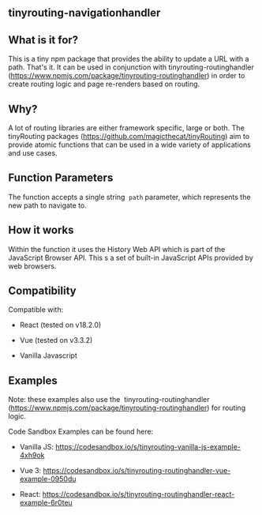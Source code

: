 tinyrouting-navigationhandler
-----------------------------

What is it for?
---------------

This is a tiny npm package that provides the ability to update a URL with a path. That's it. It can be used in conjunction with tinyrouting-routinghandler (<https://www.npmjs.com/package/tinyrouting-routinghandler>) in order to create routing logic and page re-renders based on routing.

Why?
----

A lot of routing libraries are either framework specific, large or both. The tinyRouting packages (<https://github.com/magicthecat/tinyRouting>) aim to provide atomic functions that can be used in a wide variety of applications and use cases.

Function Parameters
-------------------

The function accepts a single string  `path` parameter, which represents the new path to navigate to.

How it works
------------

Within the function it uses the History Web API which is part of the JavaScript Browser API. This s a set of built-in JavaScript APIs provided by web browsers.

Compatibility
-------------

Compatible with:

-   React (tested on v18.2.0)

-   Vue (tested on v3.3.2)

-   Vanilla Javascript

Examples
--------

Note: these examples also use the  tinyrouting-routinghandler (<https://www.npmjs.com/package/tinyrouting-routinghandler>) for routing logic.

Code Sandbox Examples can be found here:

-   Vanilla JS: <https://codesandbox.io/s/tinyrouting-vanilla-js-example-4xh9ok>

-   Vue 3: <https://codesandbox.io/s/tinyrouting-routinghandler-vue-example-0950du>

-   React: <https://codesandbox.io/s/tinyrouting-routinghandler-react-example-6r0teu>